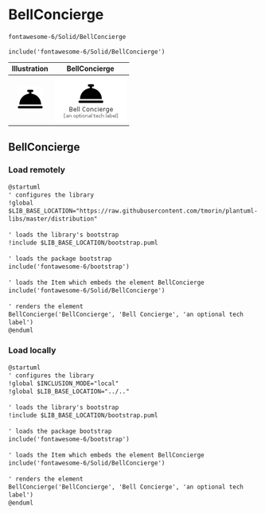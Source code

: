 # BellConcierge


```text
fontawesome-6/Solid/BellConcierge
```

```text
include('fontawesome-6/Solid/BellConcierge')
```



| Illustration | BellConcierge |
| :---: | :---: |
| ![illustration for Illustration](../../fontawesome-6/Solid/BellConcierge.png) | ![illustration for BellConcierge](../../fontawesome-6/Solid/BellConcierge.Local.png) |




## BellConcierge

### Load remotely
```plantuml
@startuml
' configures the library
!global $LIB_BASE_LOCATION="https://raw.githubusercontent.com/tmorin/plantuml-libs/master/distribution"

' loads the library's bootstrap
!include $LIB_BASE_LOCATION/bootstrap.puml

' loads the package bootstrap
include('fontawesome-6/bootstrap')

' loads the Item which embeds the element BellConcierge
include('fontawesome-6/Solid/BellConcierge')

' renders the element
BellConcierge('BellConcierge', 'Bell Concierge', 'an optional tech label')
@enduml
```

### Load locally
```plantuml
@startuml
' configures the library
!global $INCLUSION_MODE="local"
!global $LIB_BASE_LOCATION="../.."

' loads the library's bootstrap
!include $LIB_BASE_LOCATION/bootstrap.puml

' loads the package bootstrap
include('fontawesome-6/bootstrap')

' loads the Item which embeds the element BellConcierge
include('fontawesome-6/Solid/BellConcierge')

' renders the element
BellConcierge('BellConcierge', 'Bell Concierge', 'an optional tech label')
@enduml
```

